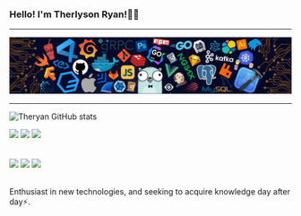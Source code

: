 ### Hello! I'm Therlyson Ryan!👩‍💻
<hr>

<!-- Side -->
<a href="https://github.com/RonaldGuilhermePDS">![Side](https://github.com/RonaldGuilhermePDS/RonaldGuilhermePDS/blob/master/.GitHub/Side.png?raw=true)</a>

<hr>

![Theryan GitHub stats](https://github-readme-stats.vercel.app/api?username=Therlyson&show_icons=true&theme=dracula)

<div>
  <img height='50em' src='https://cdn.worldvectorlogo.com/logos/c-1.svg'>
  <img height='50em' src='https://cdn.worldvectorlogo.com/logos/python-5.svg'>
  <img height='50em' src='https://cdn.worldvectorlogo.com/logos/java-4.svg'>
</div><br/>
<br/>

<div> 
  <a href="https://instagram.com/theeryan" target="_blank"><img src="https://img.shields.io/badge/-Instagram-%23E4405F?style=for-the-badge&logo=instagram&logoColor=white" target="_blank"></a>
    <a href = "mailto:therlyson2017@gmail.com"><img src="https://img.shields.io/badge/-Gmail-%23333?style=for-the-badge&logo=gmail&logoColor=white" target="_blank"></a> 
    <a href="https://www.linkedin.com/in/therlyson-ryan-732b45280" target="_blank"><img src="https://img.shields.io/badge/-LinkedIn-%230077B5?style=for-the-badge&logo=linkedin&logoColor=white" target="_blank"></a>
</div>
<br/>

Enthusiast in new technologies, and seeking to acquire knowledge day after day⚡.
